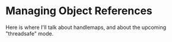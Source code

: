 # Managing Object References

Here is where I'll talk about handlemaps, and about the upcoming "threadsafe" mode.